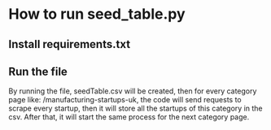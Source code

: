 # How to run seed_table.py
## Install requirements.txt
## Run the file
By running the file, seedTable.csv will be created, then for every category page like: /manufacturing-startups-uk, the code will send requests to scrape every startup, then it will store all the startups of this category in the csv. After that, it will start the same process for the next category page.